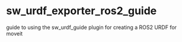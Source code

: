 # sw_urdf_exporter_ros2_guide
guide to using the sw_urdf_guide plugin for creating a ROS2 URDF for moveit

